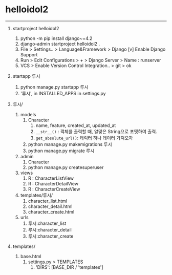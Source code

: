# helloidol2

---

1. startproject helloidol2
   1. python -m pip install django~=4.2
   2. django-admin startproject helloidol2 .
   3. File > Settings.. > Language&Framework > Django
      [v] Enable Django Support
   4. Run > Edit Configurations > + > Django Server > Name : runserver
   5. VCS > Enable Version Control Integration.. > git > ok

2. startapp 루시
   1. python manage.py startapp 루시
   2. '루시', in INSTALLED_APPS in settings.py

3. 루시/
   1. models
      1. Character
         1. name, feature, created_at, updated_at
         2. `__str__()` : 객체를 출력할 때, 알맞은 String으로 포맷하여 출력.
         3. `get_absolute_url()`: 캐릭터 하나 데이터 가져오자
      2. python manage.py makemigrations 루시
      3. python manage.py migrate 루시
   2. admin
      1. Character
      2. python manage.py createsuperuser
   3. views
      1. R : CharacterListView
      2. R : CharacterDetailView
      3. R : CharacterCreateView
   4. templates/루시/
      1. character_list.html
      2. character_detail.html
      3. character_create.html
   5. urls
      1. 루시:character_list
      2. 루시:character_detail
      3. 루시:character_create

4. templates/
   1. base.html
      1. settings.py > TEMPLATES
         1. 'DIRS': [BASE_DIR / 'templates']
